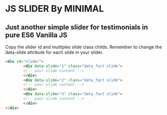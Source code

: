 # JS SLIDER By MINIMAL

## Just another simple slider for testimonials in pure ES6 Vanilla JS
Copy the slider id and multiples slide class childs. Remember to change the data-slide attribute for each slide in your slider.

```html
<div id="slider">
        <div data-slide="1" class="data_fact slide">
        <!-- your slide content -->
        </div>
        <div data-slide="2" class="data_fact slide">
        <!-- your slide content -->
        </div>
        <div data-slide="3" class="data_fact slide">
        <!-- your slide content -->
        </div>
</div>
```
